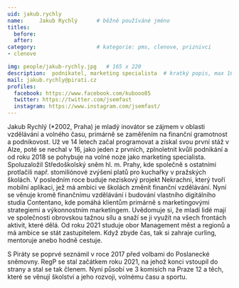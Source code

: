 ```yaml
---
uid: jakub.rychly
name:     Jakub Rychlý  	# běžně používáné jméno
titles:
  before: 
  after:
category:                   # kategorie: pms, clenove, priznivci
- clenove

img: people/jakub-rychly.jpg   # 165 x 220
description:  podnikatel, marketing specialista  # kratký popis, max 160 znaků
mail: jakub.rychly@pirati.cz
profiles:
  facebook: https://www.facebook.com/kubooo85
  twitter: https://twitter.com/jsemfast
  instagram: https://www.instagram.com/jsemfast/
---
```


Jakub Rychlý (*2002, Praha) je mladý inovátor se zájmem v oblasti vzdělávání a volného času, primárně se zaměřením na finanční gramotnost a podnikovost. Už ve 14 letech začal programovat a získal svou první stáž v Alze, poté se nechal v 16, jako jeden z prvních, zplnoletnit kvůli podnikání a od roku 2018 se pohybuje na volné noze jako marketing specialista. Spoluzaložil Středoškolský sněm hl. m. Prahy, kde společně s ostatními protlačili např. stomiliónové zvýšení platů pro kuchařky v pražských školách. V posledním roce buduje neziskový projekt Nekrachni, který tvoří mobilní aplikaci, jež má ambici ve školách změnit finanční vzdělávání. Nyní se věnuje kromě finančnímu vzdělávání i budování vlastního digitálního studia Contentano, kde pomáhá klientům primárně s marketingovými strategiemi a výkonnostním marketingem. Uvědomuje si, že mladí lidé mají ve společnosti obrovskou tažnou sílu a snaží se ji využít na všech frontách aktivit, které dělá. Od roku 2021 studuje obor Management měst a regionů a má ambice se stát zastupitelem. Když zbyde čas, tak si zahraje curling, mentoruje anebo hodně cestuje.

S Piráty se poprvé seznámil v roce 2017 před volbami do Poslanecké sněmovny. RegP se stal začátkem roku 2021, na jehož konci vstoupil do strany a stal se tak členem. Nyní působí ve 3 komisích na Praze 12 a těch, které se věnují školství a jeho rozvoji, volnému času a sportu.
